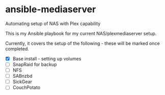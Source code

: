 # ansible-mediaserver
Automating setup of NAS with Plex capability

This is my Ansible playbook for my current NAS/plexmediaserver setup.

Currently, it covers the setup of the following - these will be marked once completed.

- [X] Base install - setting up volumes
- [ ] SnapRaid for backup
- [ ] NFS
- [ ] SABnzbd
- [ ] SickGear
- [ ] CouchPotato